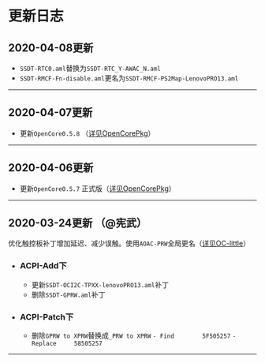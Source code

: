 # 更新日志

## 2020-04-08更新


  - `SSDT-RTC0.aml`替换为`SSDT-RTC_Y-AWAC_N.aml`
  - `SSDT-RMCF-Fn-disable.aml`更名为`SSDT-RMCF-PS2Map-LenovoPRO13.aml`


-------------------------------------------------------------------------------------------------------------------






## 2020-04-07更新


  - 更新`OpenCore0.5.8` （[详见OpenCorePkg](https://github.com/acidanthera/OpenCorePkg/commit/05e3b1434359f6dc1b53484f3d16a50e76e19e6c)）



-------------------------------------------------------------------------------------------------------------------






## 2020-04-06更新


  - 更新`OpenCore0.5.7` 正式版（[详见OpenCorePkg](https://github.com/acidanthera/OpenCorePkg/releases)）



-------------------------------------------------------------------------------------------------------------------




## 2020-03-24更新 （@宪武）
优化触控板补丁增加延迟、减少误触。使用`AOAC-PRW`全局更名（[详见OC-little](https://github.com/daliansky/OC-little/tree/master/01-关于AOAC/01-5-AOAC-PRW全局更名)）

- ### ACPI-Add下
  - 更新`SSDT-OCI2C-TPXX-lenovoPRO13.aml`补丁
  - 删除`SSDT-GPRW.aml`补丁

- ### ACPI-Patch下
  - 删除`GPRW to XPRW`替换成`_PRW to XPRW`
                         `- Find        5F505257` 
                         `- Replace     58505257`
                                   
                                   
                                   
                                   
                                  
-------------------------------------------------------------------------------------------------------------------
